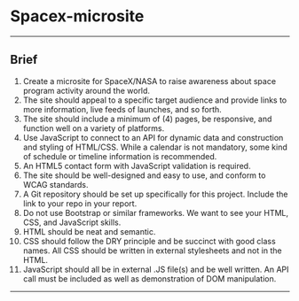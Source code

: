 # Spacex-microsite

---

## Brief

1. Create a microsite for SpaceX/NASA to raise awareness about space program activity around the world.
2. The site should appeal to a specific target audience and provide links to more information, live feeds of launches, and so forth.
3. The site should include a minimum of (4) pages, be responsive, and function well on a variety of platforms.
4. Use JavaScript to connect to an API for dynamic data and construction and styling of HTML/CSS. While a calendar is not mandatory, some kind of schedule or timeline information is recommended.
5. An HTML5 contact form with JavaScript validation is required.
6. The site should be well-designed and easy to use, and conform to WCAG standards.
7. A Git repository should be set up specifically for this project. Include the link to your repo in your report.
8. Do not use Bootstrap or similar frameworks. We want to see your HTML, CSS, and JavaScript skills.
9. HTML should be neat and semantic.
10. CSS should follow the DRY principle and be succinct with good class names. All CSS should be written in external stylesheets and not in the HTML.
11. JavaScript should all be in external .JS file(s) and be well written. An API call must be included as well as demonstration of DOM manipulation.

---
